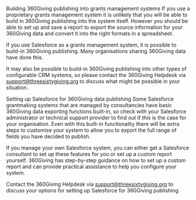 Building 360Giving publishing into grants management systems
If you use a proprietary grants management system it is unlikely that you will be able to build in 360Giving publishing into the system itself. However you should be able to set up and save a report to export the source information for your 360Giving data and convert it into the right formats in a spreadsheet.

If you use Salesforce as a grants management system, it is possible to build-in 360Giving publishing. Many organisations sharing 360Giving data have done this.

It may also be possible to build-in 360Giving publishing into other types of configurable CRM systems, so please contact the 360Giving Helpdesk via support@threesixtygiving.org to discuss what might be possible in your situation. 


Setting up Salesforce for 360Giving data publishing
Some Salesforce grantmaking systems that are managed by consultancies have basic 360Giving data exporting functions built-in, so check with your Salesforce administrator or technical support provider to find out if this is the case for your organisation. Even with this built-in functionality there will be extra steps to customise your system to allow you to export the full range of fields you have decided to publish.

If you manage your own Salesforce system, you can either get a Salesforce consultant to set up these features for you or set up a custom report yourself. 360Giving has step-by-step guidance on how to set up a custom report and can provide practical assistance to help you configure your system. 

Contact the 360Giving Helpdesk via support@threesixtygiving.org to discuss your options for setting up Salesforce for 360Giving publishing.
